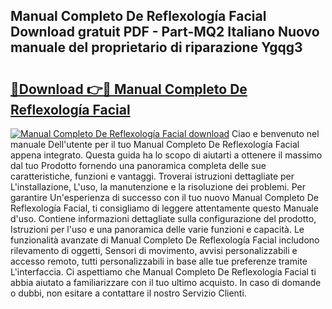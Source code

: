 ## Manual Completo De Reflexología Facial Download gratuit PDF - Part-MQ2 Italiano Nuovo manuale del proprietario di riparazione Ygqg3

# <h2><a href="http://dffb88b.blite.top/?on=Manual+Completo+De+Reflexolog%c3%ada+Facial">🔗Download 👉🔴 Manual Completo De Reflexología Facial</a></h2>

[![Manual Completo De Reflexología Facial download](https://i.imgur.com/lujVjoI.png)](http://dffb88b.blite.top/?on=Manual+Completo+De+Reflexolog%c3%ada+Facial)
Ciao e benvenuto nel manuale Dell'utente per il tuo Manual Completo De Reflexología Facial appena integrato. Questa guida ha lo scopo di aiutarti a ottenere il massimo dal tuo Prodotto fornendo una panoramica completa delle sue caratteristiche, funzioni e vantaggi. Troverai istruzioni dettagliate per L'installazione, L'uso, la manutenzione e la risoluzione dei problemi. Per garantire Un'esperienza di successo con il tuo nuovo Manual Completo De Reflexología Facial, ti consigliamo di leggere attentamente questo Manuale d'uso. Contiene informazioni dettagliate sulla configurazione del prodotto, Istruzioni per l'uso e una panoramica delle varie funzioni e capacità. Le funzionalità avanzate di Manual Completo De Reflexología Facial includono rilevamento di oggetti, Sensori di movimento, avvisi personalizzabili e accesso remoto, tutti personalizzabili in base alle tue preferenze tramite L'interfaccia. Ci aspettiamo che Manual Completo De Reflexología Facial ti abbia aiutato a familiarizzare con il tuo ultimo acquisto. In caso di domande o dubbi, non esitare a contattare il nostro Servizio Clienti.
